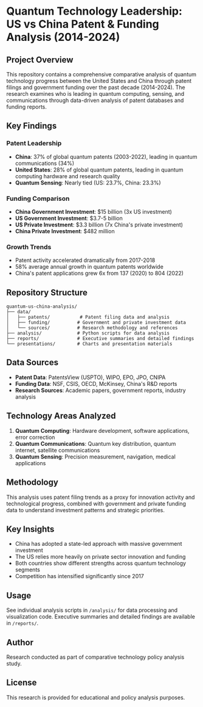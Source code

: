 # Quantum Technology Leadership: US vs China Patent & Funding Analysis (2014-2024)

## Project Overview

This repository contains a comprehensive comparative analysis of quantum technology progress between the United States and China through patent filings and government funding over the past decade (2014-2024). The research examines who is leading in quantum computing, sensing, and communications through data-driven analysis of patent databases and funding reports.

## Key Findings

### Patent Leadership
- **China**: 37% of global quantum patents (2003-2022), leading in quantum communications (34%)
- **United States**: 28% of global quantum patents, leading in quantum computing hardware and research quality
- **Quantum Sensing**: Nearly tied (US: 23.7%, China: 23.3%)

### Funding Comparison
- **China Government Investment**: $15 billion (3x US investment)
- **US Government Investment**: $3.7-5 billion 
- **US Private Investment**: $3.3 billion (7x China's private investment)
- **China Private Investment**: $482 million

### Growth Trends
- Patent activity accelerated dramatically from 2017-2018
- 58% average annual growth in quantum patents worldwide
- China's patent applications grew 6x from 137 (2020) to 804 (2022)

## Repository Structure

```
quantum-us-china-analysis/
├── data/
│   ├── patents/           # Patent filing data and analysis
│   ├── funding/          # Government and private investment data
│   └── sources/          # Research methodology and references
├── analysis/             # Python scripts for data analysis
├── reports/              # Executive summaries and detailed findings
└── presentations/        # Charts and presentation materials
```

## Data Sources

- **Patent Data**: PatentsView (USPTO), WIPO, EPO, JPO, CNIPA
- **Funding Data**: NSF, CSIS, OECD, McKinsey, China's R&D reports
- **Research Sources**: Academic papers, government reports, industry analysis

## Technology Areas Analyzed

1. **Quantum Computing**: Hardware development, software applications, error correction
2. **Quantum Communications**: Quantum key distribution, quantum internet, satellite communications
3. **Quantum Sensing**: Precision measurement, navigation, medical applications

## Methodology

This analysis uses patent filing trends as a proxy for innovation activity and technological progress, combined with government and private funding data to understand investment patterns and strategic priorities.

## Key Insights

- China has adopted a state-led approach with massive government investment
- The US relies more heavily on private sector innovation and funding
- Both countries show different strengths across quantum technology segments
- Competition has intensified significantly since 2017

## Usage

See individual analysis scripts in `/analysis/` for data processing and visualization code. Executive summaries and detailed findings are available in `/reports/`.

## Author

Research conducted as part of comparative technology policy analysis study.

## License

This research is provided for educational and policy analysis purposes.